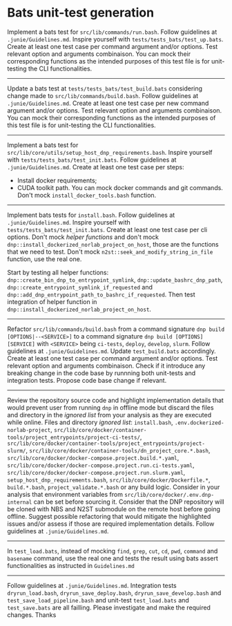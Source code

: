 
# Bats unit-test generation 

Implement a bats test for `src/lib/commands/run.bash`.
Follow guidelines at `.junie/Guidelines.md`.
Inspire yourself with `tests/tests_bats/test_up.bats`.
Create at least one test case per command argument and/or options.
Test relevant option and arguments combinaison.
You can mock their corresponding functions as the intended purposes of this test file is for unit-testing the CLI functionalities.



---

Update a bats test at `tests/tests_bats/test_build.bats` considering change made to `src/lib/commands/build.bash`.
Follow guidelines at `.junie/Guidelines.md`.
Create at least one test case per new command argument and/or options.
Test relevant option and arguments combinaison.
You can mock their corresponding functions as the intended purposes of this test file is for unit-testing the CLI functionalities.


---

Implement a bats test for `src/lib/core/utils/setup_host_dnp_requirements.bash`.
Inspire yourself with `tests/tests_bats/test_init.bats`.
Follow guidelines at `.junie/Guidelines.md`.
Create at least one test case per steps:
- Install docker requirements;
- CUDA toolkit path.
You can mock docker commands and git commands. 
Don't mock `install_docker_tools.bash` function.

---

Implement bats tests for `install.bash`.
Follow guidelines at `.junie/Guidelines.md`.
Inspire yourself with `tests/tests_bats/test_init.bats`.
Create at least one test case per cli options.
Don't mock _helper functions_ and don't mock `dnp::install_dockerized_norlab_project_on_host`, those are the functions that we need to test.
Don't mock `n2st::seek_and_modify_string_in_file` function, use the real one.


Start by testing all helper functions: `dnp::create_bin_dnp_to_entrypoint_symlink`, `dnp::update_bashrc_dnp_path`, `dnp::create_entrypoint_symlink_if_requested` and `dnp::add_dnp_entrypoint_path_to_bashrc_if_requested`.
Then test integration of helper function in `dnp::install_dockerized_norlab_project_on_host`.

---

Refactor `src/lib/commands/build.bash` from a command signature `dnp build [OPTIONS|--<SERVICE>]` to a command signature `dnp build [OPTIONS] [SERVICE]` with `<SERVICE>` being `ci-tests`, `deploy`, `develop`, `slurm`.
Follow guidelines at `.junie/Guidelines.md`.
Update `test_build.bats` accordingly.
Create at least one test case per command argument and/or options.
Test relevant option and arguments combinaison.
Check if it introduce any breaking change in the code base by runnning both unit-tests and integration tests.
Propose code base change if relevant. 

---


Review the repository source code and highlight implementation details that would prevent user from running `dnp` in offline mode but discard the files and directory in the _ignored list_ from your analysis as they are executed while online. 
Files and directory _ignored list_: `install.bash`, `.env.dockerized-norlab-project`, `src/lib/core/docker/container-tools/project_entrypoints/project-ci-tests/`, `src/lib/core/docker/container-tools/project_entrypoints/project-slurm/`, `src/lib/core/docker/container-tools/dn_project_core.*.bash`, `src/lib/core/docker/docker-compose.project.build.*.yaml`, `src/lib/core/docker/docker-compose.project.run.ci-tests.yaml`, `src/lib/core/docker/docker-compose.project.run.slurm.yaml`, `setup_host_dnp_requirements.bash`, `src/lib/core/docker/Dockerfile.*`, `build.*.bash`, `project_validate.*.bash` or any build logic. 
Consider in your analysis that environment variables from `src/lib/core/docker/.env.dnp-internal` can be set before sourcing it.
Consider that the DNP repository will be cloned with NBS and N2ST submodule on the remote host before going offline.
Suggest possible refactoring that would mitigate the highlighted issues and/or assess if those are required implementation details.
Follow guidelines at `.junie/Guidelines.md`.

---
In `test_load.bats`, instead of mocking `find`, `grep`, `cut`, `cd`, `pwd`, `command` and `basename` command, use the real one and tests the result using bats assert functionalities as instructed in `Guidelines.md`

---

Follow guidelines at `.junie/Guidelines.md`.
Integration tests `dryrun_load.bash`, `dryrun_save_deploy.bash`, `dryrun_save_develop.bash` and `test_save_load_pipeline.bash` and unit-test `test_load.bats` and `test_save.bats` are all failling. Please investigate and make the required changes. 
Thanks
